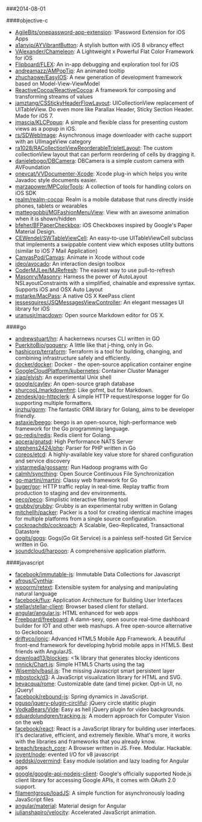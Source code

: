 ###2014-08-01

####objective-c
* [AgileBits/onepassword-app-extension](https://github.com/AgileBits/onepassword-app-extension): 1Password Extension for iOS Apps
* [a1anyip/AYVibrantButton](https://github.com/a1anyip/AYVibrantButton): A stylish button with iOS 8 vibrancy effect
* [VAlexander/Chameleon](https://github.com/VAlexander/Chameleon): A Lightweight x Powerful Flat Color Framework for iOS
* [Flipboard/FLEX](https://github.com/Flipboard/FLEX): An in-app debugging and exploration tool for iOS
* [andreamazz/AMPopTip](https://github.com/andreamazz/AMPopTip): An animated tooltip
* [zhuchaowe/EasyIOS](https://github.com/zhuchaowe/EasyIOS): A new generation of development framework based on Model-View-ViewModel
* [ReactiveCocoa/ReactiveCocoa](https://github.com/ReactiveCocoa/ReactiveCocoa): A framework for composing and transforming streams of values
* [jamztang/CSStickyHeaderFlowLayout](https://github.com/jamztang/CSStickyHeaderFlowLayout): UICollectionView replacement of UITableView. Do even more like Parallax Header, Sticky Section Header. Made for iOS 7.
* [jmascia/KLCPopup](https://github.com/jmascia/KLCPopup): A simple and flexible class for presenting custom views as a popup in iOS.
* [rs/SDWebImage](https://github.com/rs/SDWebImage): Asynchronous image downloader with cache support with an UIImageView category
* [ra1028/RACollectionViewReorderableTripletLayout](https://github.com/ra1028/RACollectionViewReorderableTripletLayout): The custom collectionView layout that can perform reordering of cells by dragging it.
* [danielebogo/DBCamera](https://github.com/danielebogo/DBCamera): DBCamera is a simple custom camera with AVFoundation
* [onevcat/VVDocumenter-Xcode](https://github.com/onevcat/VVDocumenter-Xcode): Xcode plug-in which helps you write Javadoc style documents easier.
* [marzapower/MPColorTools](https://github.com/marzapower/MPColorTools): A collection of tools for handling colors on iOS SDK
* [realm/realm-cocoa](https://github.com/realm/realm-cocoa): Realm is a mobile database that runs directly inside phones, tablets or wearables
* [matteogobbi/MGFashionMenuView](https://github.com/matteogobbi/MGFashionMenuView): View with an awesome animation when it is shown/hidden
* [bfeher/BFPaperCheckbox](https://github.com/bfeher/BFPaperCheckbox): iOS Checkboxes inspired by Google's Paper Material Design.
* [CEWendel/SWTableViewCell](https://github.com/CEWendel/SWTableViewCell): An easy-to-use UITableViewCell subclass that implements a swippable content view which exposes utility buttons (similar to iOS 7 Mail Application)
* [CanvasPod/Canvas](https://github.com/CanvasPod/Canvas): Animate in Xcode without code
* [ideo/avocado](https://github.com/ideo/avocado): An interaction design toolbox
* [CoderMJLee/MJRefresh](https://github.com/CoderMJLee/MJRefresh): The easiest way to use pull-to-refresh
* [Masonry/Masonry](https://github.com/Masonry/Masonry): Harness the power of AutoLayout NSLayoutConstraints with a simplified, chainable and expressive syntax. Supports iOS and OSX Auto Layout
* [mstarke/MacPass](https://github.com/mstarke/MacPass): A native OS X KeePass client 
* [jessesquires/JSQMessagesViewController](https://github.com/jessesquires/JSQMessagesViewController): An elegant messages UI library for iOS
* [uranusjr/macdown](https://github.com/uranusjr/macdown): Open source Markdown editor for OS X.

####go
* [andrewstuart/hn](https://github.com/andrewstuart/hn): A hackernews ncurses CLI written in GO
* [PuerkitoBio/goquery](https://github.com/PuerkitoBio/goquery): A little like that j-thing, only in Go.
* [hashicorp/terraform](https://github.com/hashicorp/terraform): Terraform is a tool for building, changing, and combining infrastructure safely and efficiently.
* [docker/docker](https://github.com/docker/docker): Docker - the open-source application container engine
* [GoogleCloudPlatform/kubernetes](https://github.com/GoogleCloudPlatform/kubernetes): Container Cluster Manager
* [xiaq/elvish](https://github.com/xiaq/elvish): An experimental Unix shell
* [google/cayley](https://github.com/google/cayley): An open-source graph database
* [shurcooL/markdownfmt](https://github.com/shurcooL/markdownfmt): Like gofmt, but for Markdown.
* [zendesk/go-httpclerk](https://github.com/zendesk/go-httpclerk): A simple HTTP request/response logger for Go supporting multiple formatters.
* [jinzhu/gorm](https://github.com/jinzhu/gorm): The fantastic ORM library for Golang, aims to be developer friendly.
* [astaxie/beego](https://github.com/astaxie/beego): beego is an open-source, high-performance web framework for the Go programming language.
* [go-redis/redis](https://github.com/go-redis/redis): Redis client for Golang.
* [apcera/gnatsd](https://github.com/apcera/gnatsd): High Performance NATS Server
* [stephens2424/php](https://github.com/stephens2424/php): Parser for PHP written in Go
* [coreos/etcd](https://github.com/coreos/etcd): A highly-available key value store for shared configuration and service discovery
* [vistarmedia/gossamr](https://github.com/vistarmedia/gossamr): Run Hadoop programs with Go
* [calmh/syncthing](https://github.com/calmh/syncthing): Open Source Continuous File Synchronization
* [go-martini/martini](https://github.com/go-martini/martini): Classy web framework for Go
* [buger/gor](https://github.com/buger/gor): HTTP traffic replay in real-time. Replay traffic from production to staging and dev environments.  
* [peco/peco](https://github.com/peco/peco): Simplistic interactive filtering tool
* [grubby/grubby](https://github.com/grubby/grubby): Grubby is an experimental ruby written in Golang
* [mitchellh/packer](https://github.com/mitchellh/packer): Packer is a tool for creating identical machine images for multiple platforms from a single source configuration.
* [cockroachdb/cockroach](https://github.com/cockroachdb/cockroach): A Scalable, Geo-Replicated, Transactional Datastore
* [gogits/gogs](https://github.com/gogits/gogs): Gogs(Go Git Service) is a painless self-hosted Git Service written in Go.
* [soundcloud/harpoon](https://github.com/soundcloud/harpoon): A comprehensive application platform.

####javascript
* [facebook/immutable-js](https://github.com/facebook/immutable-js): Immutable Data Collections for Javascript
* [afrous/Cynthia](https://github.com/afrous/Cynthia): 
* [wooorm/retext](https://github.com/wooorm/retext): Extensible system for analysing and manipulating natural language
* [facebook/flux](https://github.com/facebook/flux): Application Architecture for Building User Interfaces
* [stellar/stellar-client](https://github.com/stellar/stellar-client): Browser based client for stellard.
* [angular/angular.js](https://github.com/angular/angular.js): HTML enhanced for web apps
* [Freeboard/freeboard](https://github.com/Freeboard/freeboard): A damn-sexy, open source real-time dashboard builder for IOT and other web mashups. A free open-source alternative to Geckoboard.
* [driftyco/ionic](https://github.com/driftyco/ionic): Advanced HTML5 Mobile App Framework. A beautiful front-end framework for developing hybrid mobile apps in HTML5. Best friends with AngularJS.
* [download13/blockies](https://github.com/download13/blockies): <1k library that generates blocky identicons
* [nnnick/Chart.js](https://github.com/nnnick/Chart.js): Simple HTML5 Charts using the <canvas> tag
* [Wisembly/basil.js](https://github.com/Wisembly/basil.js): The missing Javascript smart persistent layer
* [mbostock/d3](https://github.com/mbostock/d3): A JavaScript visualization library for HTML and SVG.
* [bevacqua/rome](https://github.com/bevacqua/rome): Customizable date (and time) picker. Opt-in UI, no jQuery!
* [facebook/rebound-js](https://github.com/facebook/rebound-js): Spring dynamics in JavaScript.
* [pguso/jquery-plugin-circliful](https://github.com/pguso/jquery-plugin-circliful): jQuery circle statitic plugin
* [VodkaBears/Vide](https://github.com/VodkaBears/Vide): Easy as hell jQuery plugin for video backgrounds.
* [eduardolundgren/tracking.js](https://github.com/eduardolundgren/tracking.js): A modern approach for Computer Vision on the web
* [facebook/react](https://github.com/facebook/react): React is a JavaScript library for building user interfaces. It's declarative, efficient, and extremely flexible. What's more, it works with the libraries and frameworks that you already know.
* [breach/breach_core](https://github.com/breach/breach_core): A Browser written in JS. Free. Modular. Hackable.
* [joyent/node](https://github.com/joyent/node): evented I/O for v8 javascript
* [geddski/overmind](https://github.com/geddski/overmind): Easy module isolation and lazy loading for Angular apps
* [google/google-api-nodejs-client](https://github.com/google/google-api-nodejs-client): Google's officially supported Node.js client library for accessing Google APIs, it comes with OAuth 2.0 support.
* [filamentgroup/loadJS](https://github.com/filamentgroup/loadJS): A simple function for asynchronously loading JavaScript files
* [angular/material](https://github.com/angular/material): Material design for Angular
* [julianshapiro/velocity](https://github.com/julianshapiro/velocity): Accelerated JavaScript animation.
